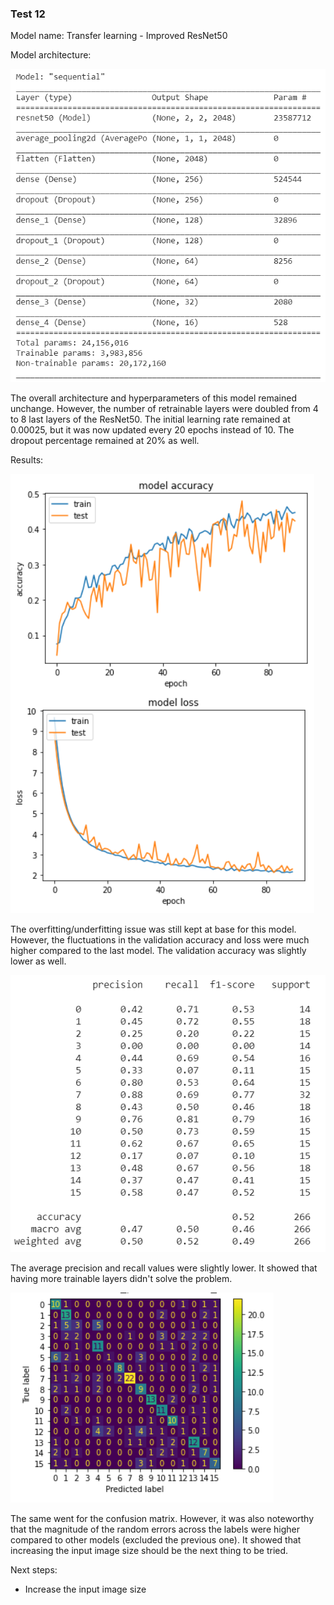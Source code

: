 
<h3> Test 12 </h3>

Model name: Transfer learning - Improved ResNet50 

Model architecture:

![archi](/Documentations/Sam%20Journal/Images/Test_12_Archi.png)

The overall architecture and hyperparameters of this model remained unchange. However, the number of retrainable layers were doubled from 4 to 8 last layers of the ResNet50. The initial learning rate remained at 0.00025, but it was now updated every 20 epochs instead of 10. The dropout percentage remained at 20% as well.

Results:

![graph](/Documentations/Sam%20Journal/Images/Test_12_Graph.png)

The overfitting/underfitting issue was still kept at base for this model. However, the fluctuations in the validation accuracy and loss were much higher compared to the last model. The validation accuracy was slightly lower as well.

![metrics](/Documentations/Sam%20Journal/Images/Test_12_Metrics.png)

The average precision and recall values were slightly lower. It showed that having more trainable layers didn't solve the problem.

![confusion](/Documentations/Sam%20Journal/Images/Test_12_Confusion_Matrix.png)

The same went for the confusion matrix. However, it was also noteworthy that the magnitude of the random errors across the labels were higher compared to other models (excluded the previous one). It showed that increasing the input image size should be the next thing to be tried.

Next steps:
- Increase the input image size